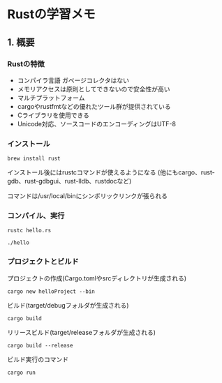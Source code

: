 # Rustの学習メモ

## 1. 概要

### Rustの特徴

* コンパイラ言語 ガベージコレクタはない
* メモリアクセスは原則としてできないので安全性が高い
* マルチプラットフォーム
* cargoやrustfmtなどの優れたツール群が提供されている
* Cライブラリを使用できる
* Unicode対応、ソースコードのエンコーディングはUTF-8

### インストール

```
brew install rust
```

インストール後にはrustcコマンドが使えるようになる
(他にもcargo、rust-gdb、rust-gdbgui、rust-lldb、rustdocなど)

コマンドは/usr/local/binにシンボリックリンクが張られる

### コンパイル、実行

```shell
rustc hello.rs
```

```shell
./hello
```

### プロジェクトとビルド

プロジェクトの作成(Cargo.tomlやsrcディレクトリが生成される)

```shell
cargo new helloProject --bin
```

ビルド(target/debugフォルダが生成される)

```shell
cargo build
```

リリースビルド(target/releaseフォルダが生成される)

```shell
cargo build --release
```

ビルド実行のコマンド

```shell
cargo run
```





